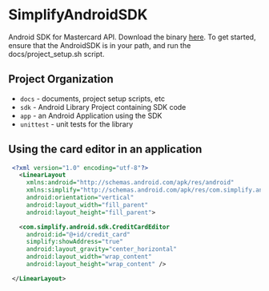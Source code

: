 SimplifyAndroidSDK
==================

Android SDK for Mastercard API. Download the binary [here](http://www.asynchrony.com/wp-content/themes/asynchrony3/simplify-androidsdk.zip). To get started, ensure that the AndroidSDK is in your path, and run the docs/project_setup.sh script.

Project Organization
--------------------

* ```docs``` - documents, project setup scripts, etc
* ```sdk``` - Android Library Project containing SDK code
* ```app``` - an Android Application using the SDK
* ```unittest``` - unit tests for the library

Using the card editor in an application
---------------------------------------

```xml
 <?xml version="1.0" encoding="utf-8"?>
   <LinearLayout
     xmlns:android="http://schemas.android.com/apk/res/android"
     xmlns:simplify="http://schemas.android.com/apk/res/com.simplify.android.sdk"
     android:orientation="vertical"
     android:layout_width="fill_parent"
     android:layout_height="fill_parent">

   <com.simplify.android.sdk.CreditCardEditor
     android:id="@+id/credit_card"
     simplify:showAddress="true"
     android:layout_gravity="center_horizontal"
     android:layout_width="wrap_content"
     android:layout_height="wrap_content" />

 </LinearLayout>
```

